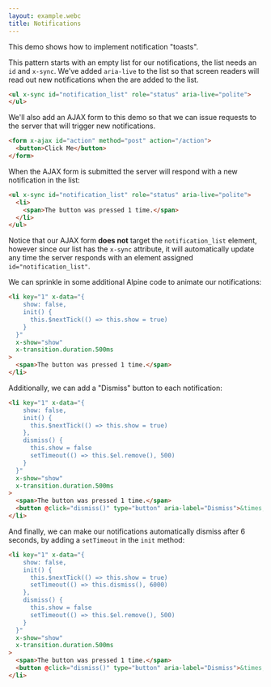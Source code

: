 ```yaml
---
layout: example.webc
title: Notifications
---
```


This demo shows how to implement notification "toasts".

This pattern starts with an empty list for our notifications, the list needs an `id` and `x-sync`. We've added `aria-live` to the list so that screen readers will read out new notifications when the are added to the list.

```html
<ul x-sync id="notification_list" role="status" aria-live="polite">
</ul>
```

We'll also add an AJAX form to this demo so that we can issue requests to the server that will trigger new notifications.

```html
<form x-ajax id="action" method="post" action="/action">
  <button>Click Me</button>
</form>
```

When the AJAX form is submitted the server will respond with a new notification in the list:

```html
<ul x-sync id="notification_list" role="status" aria-live="polite">
  <li>
    <span>The button was pressed 1 time.</span>
  </li>
</ul>
```

Notice that our AJAX form **does not** target the `notification_list` element, however since our list has the `x-sync` attribute, it will automatically update any time the server responds with an element assigned `id="notification_list"`.

We can sprinkle in some additional Alpine code to animate our notifications:

```html
<li key="1" x-data="{
    show: false,
    init() {
      this.$nextTick(() => this.show = true)
    }
  }"
  x-show="show"
  x-transition.duration.500ms
>
  <span>The button was pressed 1 time.</span>
</li>
```

Additionally, we can add a "Dismiss" button to each notification:

```html
<li key="1" x-data="{
    show: false,
    init() {
      this.$nextTick(() => this.show = true)
    },
    dismiss() {
      this.show = false
      setTimeout(() => this.$el.remove(), 500)
    }
  }"
  x-show="show"
  x-transition.duration.500ms
>
  <span>The button was pressed 1 time.</span>
  <button @click="dismiss()" type="button" aria-label="Dismiss">&times;</button>
</li>
```

And finally, we can make our notifications automatically dismiss after 6 seconds, by adding a `setTimeout` in the `init` method:

```html
<li key="1" x-data="{
    show: false,
    init() {
      this.$nextTick(() => this.show = true)
      setTimeout(() => this.dismiss(), 6000)
    },
    dismiss() {
      this.show = false
      setTimeout(() => this.$el.remove(), 500)
    }
  }"
  x-show="show"
  x-transition.duration.500ms
>
  <span>The button was pressed 1 time.</span>
  <button @click="dismiss()" type="button" aria-label="Dismiss">&times;</button>
</li>
```

<style>
  #notification_list {
    position: absolute;
    display: flex;
    flex-direction: column;
    gap: .5rem;
    padding-left: 0;
    margin: 0;
  }
  #notification_list > li {
    display: flex;
    align-items: center;
    font-size: .875rem;
    background: var(--nc-bg-1);
    padding: 1rem;
    box-shadow: 0 10px 15px -3px var(--shadow), 0 4px 6px -4px var(--shadow);
    border-radius: .5rem;
    border: 1px solid var(--nc-bg-3);
  }
  #notification_list > li :first-child {
    flex: 1;
    margin-right: 2rem;
  }
</style>

<script>
  var count = 0;
  document.addEventListener('DOMContentLoaded', () => {
    window.server({
      'GET /action': () => view(),
      'POST /action': () => {
        count++
        return view()
      }
    }).get('/action')
  })

  function view() {
    return `<form x-ajax id="action" method="post" action="/action">
  <button>Click Me</button>
</form>
<ul x-sync id="notification_list" role="status" aria-live="polite">
  ${count > 0 ? notification() : ''}
</ul>`
  }

  function notification() {
    return `<li key="${count}" x-data="{
      show: false,
      init() {
        this.$nextTick(() => this.show = true)
        setTimeout(() => this.dismiss(), 6000)
      },
      dismiss() {
        this.show = false
        setTimeout(() => this.$el.remove(), 500)
      }
    }"
    x-show="show"
    x-transition.duration.500ms
  >
    <span>The button was pressed ${count} ${count > 1 ? 'times' : 'time'}.</span>
    <button @click="dismiss()" type="button" aria-label="Dismiss">&times;</button>
  </li>`
  }

</script>
